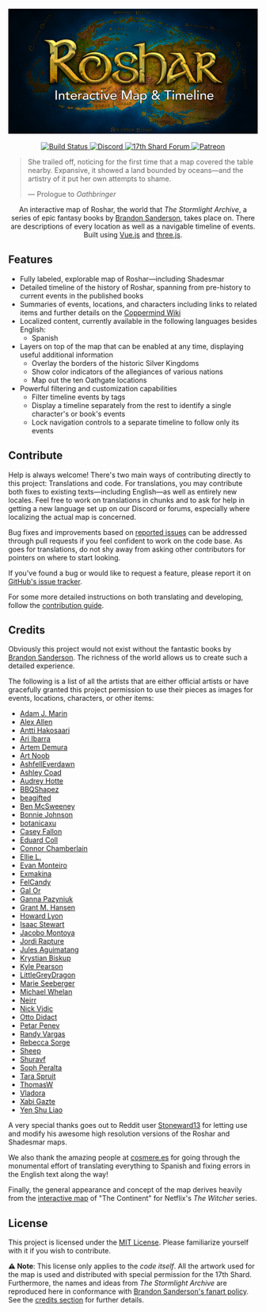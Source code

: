 <p align="center">
  <a href="https://roshar.17thshard.com" title="Visit Site">
    <img src="docs/logo.png" alt="Logo showing map of Roshar in the background with the title 'Roshar' and subtitle 'Interactive Map & Timeline' overlayed" />
  </a>
</p>
<p align="center">
  <a href="https://github.com/Palanaeum/roshar-map/actions?query=workflow%3APages" title="Build workflow">
    <img src="https://github.com/Palanaeum/roshar-map/workflows/Pages/badge.svg" alt="Build Status" />
  </a>
  <a href="https://discord.gg/nF3gxQCkwk?utm_source=Github&utm_medium=Badge" title="Join Discord">
    <img src="https://img.shields.io/discord/304777819936784385?color=%237289da&label=Join&logo=discord&logoColor=white&labelColor=%23697ec4" alt="Discord" />
  </a>
  <a href="https://17thshard.com" title="Forums">
    <img src="https://img.shields.io/static/v1?color=%2374c5dc&label=&logo=data%3Aimage%2Fsvg%2Bxml%3Bbase64%2CPHN2ZyB4bWxucz0iaHR0cDovL3d3dy53My5vcmcvMjAwMC9zdmciIHZpZXdCb3g9IjAgMCAyNCAyNCI%2BPHBhdGggZD0iTTIsMjQsNy4zNiwxMS4yNThsNi41NTEtNi4zNDVMMjIsMFYuODE5bC0yLjA4NCw2LjE0WiIgZmlsbD0iI2ZmZiIvPjwvc3ZnPg%3D%3D&labelColor=%23162B45&message=Forums" alt="17th Shard Forum" />
  </a>
  <a href="https://www.patreon.com/17thshard" title="Support on Patreon">
    <img src="https://img.shields.io/static/v1?labelColor=%23F96854&label=&logo=patreon&logoColor=white&color=%23052d49&message=Support%20us" alt="Patreon" />
  </a>
</p>

> She trailed off, noticing for the first time that a map covered the table nearby. Expansive, it showed a land bounded by oceans—and the artistry of it put her own attempts to shame.
> 
> — Prologue to <em>Oathbringer</em>

<p align="center">
  An interactive map of Roshar, the world that <em>The Stormlight Archive</em>, a series of epic fantasy books by <a href="https://brandonsanderson.com">Brandon Sanderson</a>, takes place on. There are descriptions of every location as well as a navigable timeline of events. Built using <a href="https://vuejs.org/">Vue.js</a> and <a href="https://threejs.org/">three.js</a>.
</p>

## Features

 * Fully labeled, explorable map of Roshar—including Shadesmar
 * Detailed timeline of the history of Roshar, spanning from pre-history to current events in the published books
 * Summaries of events, locations, and characters including links to related items and further details on the [Coppermind Wiki](https://coppermind.net)
 * Localized content, currently available in the following languages besides English:
   * Spanish
 * Layers on top of the map that can be enabled at any time, displaying useful additional information
   * Overlay the borders of the historic Silver Kingdoms
   * Show color indicators of the allegiances of various nations
   * Map out the ten Oathgate locations
 * Powerful filtering and customization capabilities
   * Filter timeline events by tags
   * Display a timeline separately from the rest to identify a single character's or book's events
   * Lock navigation controls to a separate timeline to follow only its events

## Contribute

Help is always welcome! There's two main ways of contributing directly to this project: Translations and code. For translations, you may contribute both fixes to existing texts—including English—as well as entirely new locales. Feel free to work on translations in chunks and to ask for help in getting a new language set up on our Discord or forums, especially where localizing the actual map is concerned.

Bug fixes and improvements based on [reported issues](https://github.com/Palanaeum/roshar-map/issues) can be addressed through pull requests if you feel confident to work on the code base. As goes for translations, do not shy away from asking other contributors for pointers on where to start looking.

If you've found a bug or would like to request a feature, please report it on [GitHub's issue tracker](https://github.com/Palanaeum/roshar-map/issues).

For some more detailed instructions on both translating and developing, follow the [contribution guide](CONTRIBUTING.md).

## Credits

Obviously this project would not exist without the fantastic books by [Brandon Sanderson](https://brandonsanderson.com). The richness of the world allows us to create such a detailed experience.

The following is a list of all the artists that are either official artists or have gracefully granted this project permission to use their pieces as images for events, locations, characters, or other items:

 * [Adam J. Marin](https://imgur.com/gallery/Bw2k31X)
 * [Alex Allen](https://coppermind.net/wiki/Coppermind:Artists/Alex_Allen)
 * [Antti Hakosaari](https://coppermind.net/wiki/Coppermind:Artists/Antti_Hakosaari)
 * [Ari Ibarra](https://coppermind.net/wiki/Coppermind:Artists/Ari_Ibarra)
 * [Artem Demura](https://coppermind.net/wiki/Coppermind:Artists/Artem_Demura)
 * [Art Noob](https://coppermind.net/wiki/Coppermind:Artists/Art_Noob)
 * [AshfellEverdawn](https://www.reddit.com/user/AshfellEverdawn)
 * [Ashley Coad](https://coppermind.net/wiki/Coppermind:Artists/Ashley_Coad)
 * [Audrey Hotte](https://coppermind.net/wiki/Coppermind:Artists/Audrey_Hotte)
 * [BBQShapez](https://coppermind.net/wiki/Coppermind:Artists/BBQShapez)
 * [beagifted](https://www.deviantart.com/beagifted/art/The-Way-of-Kings-Excerpt-Illustration-826870710)
 * [Ben McSweeney](https://coppermind.net/wiki/Coppermind:Artists/Ben_McSweeney)
 * [Bonnie Johnson](https://coppermind.net/wiki/Coppermind:Artists/Bonnie_Johnson)
 * [botanicaxu](https://coppermind.net/wiki/Coppermind:Artists/botanicaxu)
 * [Casey Fallon](https://coppermind.net/wiki/Coppermind:Artists/Casey_Fallon)
 * [Eduard Coll](https://www.artstation.com/eduardcoll)
 * [Connor Chamberlain](https://www.artstation.com/conjchamberlain)
 * [Ellie L.](https://coppermind.net/wiki/Coppermind:Artists/Ellie_L.)
 * [Evan Monteiro](https://coppermind.net/wiki/Coppermind:Artists/Evan_Monteiro)
 * [Exmakina](https://coppermind.net/wiki/Coppermind:Artists/Exmakina)
 * [FelCandy](https://coppermind.net/wiki/Coppermind:Artists/FelCandy)
 * [Gal Or](https://coppermind.net/wiki/File:Darkeyes_by_Gal_Or.jpg)
 * [Ganna Pazyniuk ](https://coppermind.net/wiki/Coppermind:Artists/AnnDR)
 * [Grant M. Hansen](https://coppermind.net/wiki/Coppermind:Artists/Grant_M._Hansen)
 * [Howard Lyon](https://coppermind.net/wiki/Howard_Lyon)
 * [Isaac Stewart](https://coppermind.net/wiki/Isaac_Stewart)
 * [Jacobo Montoya](https://coppermind.net/wiki/Coppermind:Artists/Jacobo_Montoya)
 * [Jordi Rapture](https://coppermind.net/wiki/Coppermind:Artists/Jordi_Rapture)
 * [Jules Aguimatang](https://coppermind.net/wiki/Coppermind:Artists/Jules_Aguimatang)
 * [Krystian Biskup](https://imgur.com/gallery/Bw2k31X)
 * [Kyle Pearson](https://coppermind.net/wiki/Coppermind:Artists/Kyle_Pearson)
 * [LittleGreyDragon](https://coppermind.net/wiki/Coppermind:Artists/LittleGreyDragon)
 * [Marie Seeberger](https://coppermind.net/wiki/Coppermind:Artists/Marie_Seeberger)
 * [Michael Whelan](https://coppermind.net/wiki/Michael_Whelan)
 * [Neirr](https://coppermind.net/wiki/Coppermind:Artists/Neirr)
 * [Nick Vidic](https://coppermind.net/wiki/Coppermind:Artists/Nick_Vidic)
 * [Otto Didact](https://coppermind.net/wiki/User:Otto_didact)
 * [Petar Penev](https://coppermind.net/wiki/Coppermind:Artists/Petar_Penev)
 * [Randy Vargas](https://coppermind.net/wiki/Coppermind:Artists/Randy_Vargas)
 * [Rebecca Sorge](https://coppermind.net/wiki/Coppermind:Artists/Rebecca_Sorge)
 * [Sheep](https://coppermind.net/wiki/Coppermind:Artists/Sheep)
 * [Shuravf](https://coppermind.net/wiki/Coppermind:Artists/Shuravf)
 * [Soph Peralta](https://coppermind.net/wiki/Coppermind:Artists/Soph_Peralta)
 * [Tara Spruit](https://coppermind.net/wiki/Coppermind:Artists/taratjah)
 * [ThomasW](https://coppermind.net/wiki/Coppermind:Artists/ThomasW)
 * [Vladora](https://coppermind.net/wiki/Coppermind:Artists/Vladora)
 * [Xabi Gazte](https://coppermind.net/wiki/Coppermind:Artists/Xabi_Gazte)
 * [Yen Shu Liao](https://coppermind.net/wiki/Coppermind:Artists/Yen_Shu_Liao)

A very special thanks goes out to Reddit user [Stoneward13](https://www.reddit.com/user/Stoneward13) for letting use and modify his awesome high resolution versions of the Roshar and Shadesmar maps.

We also thank the amazing people at [cosmere.es](https://cosmere.es/) for going through the monumental effort of translating everything to Spanish and fixing errors in the English text along the way!

Finally, the general appearance and concept of the map derives heavily from the [interactive map](http://witchernetflix.com/) of "The Continent" for Netflix's *The Witcher* series.

## License

This project is licensed under the [MIT License](LICENSE). Please familiarize yourself with it if you wish to contribute.

**⚠️ Note**: This license only applies to the *code itself*. All the artwork used for the map is used and distributed with special permission for the 17th Shard. Furthermore, the names and ideas from *The Stormlight Archive* are reproduced here in conformance with [Brandon Sanderson's fanart policy](https://faq.brandonsanderson.com/knowledge-base/can-i-make-fan-art-or-write-fan-fiction/). See the [credits section](#credits) for further details.
